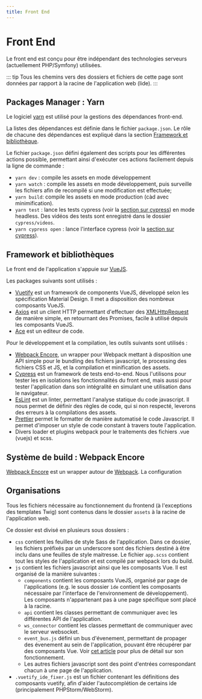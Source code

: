 ```yaml
---
title: Front End
---
```


# Front End

Le front end est conçu pour être indépendant des technologies serveurs (actuellement PHP/Symfony) utilisées.

::: tip
Tous les chemins vers des dossiers et fichiers de cette page sont données par rapport à la racine de l'application web (lide).
:::

## Packages Manager : Yarn

Le logiciel [yarn](https://yarnpkg.com/fr/) est utilisé pour la gestions des dépendances front-end.

La listes des dépendances est définie dans le fichier `package.json`. Le rôle de chacune des dépendances est expliqué dans la section [Framework et bibliothèque](#framework-et-bibliotheques).

Le fichier `package.json` défini également des scripts pour les différentes actions possible, permettant ainsi d'exécuter ces actions facilement depuis la ligne de commande :

* `yarn dev` : compile les assets en mode développement
* `yarn watch` : compile les assets en mode développement, puis surveille les fichiers afin de recompilé si une modification est effectuée;
* `yarn build`: compile les assets en mode production (càd avec minimification).
* `yarn test` : lance les tests cypress (voir la [section sur cypress](/cypress/)) en mode headless. Des vidéos des tests sont enregistré dans le dossier `cypress/videos`.
* `yarn cypress open` : lance l'interface cypress (voir la [section sur cypress](/cypress/)).

## Framework et bibliothèques

Le front end de l'application s'appuie sur [VueJS](https://vuejs.org/).

Les packages suivants sont utilisés :

* [Vuetify](https://vuetifyjs.com/en/) est un framework de components VueJS, développé selon les spécification Material Design. Il met a disposition des nombreux composants VueJS.
* [Axios](https://github.com/axios/axios) est un client HTTP permettant d'effectuer des [XMLHttpRequest](https://developer.mozilla.org/fr/docs/Web/API/XMLHttpRequest) de manière simple, en retournant des Promises, facile à utilisé depuis les composants VueJS.
* [Ace](https://ace.c9.io/) est un editeur de code.

Pour le développement et la compilation, les outils suivants sont utilisés   :

* [Webpack Encore](https://symfony.com/doc/current/frontend.html), un wrapper pour Webpack mettant à disposition une API simple pour le bundling des fichiers javascript, le processing des fichiers CSS et JS, et la compilation et minification des assets. 
* [Cypress](https://www.cypress.io/) est un framework de tests end-to-end. Nous l'utilisons pour tester les en isolations les fonctionnalités du front end, mais aussi pour tester l'application dans son intégralité en simulant une utilisation dans le navigateur.
* [EsLint](https://eslint.org/) est un linter, permettant l'analyse statique du code javascript. Il nous permet de définir des règles de code, qui si non respecté, leverons des erreurs à la compilations des assets.
* [Prettier](https://github.com/prettier/prettier) permet le formatter de manière automatisé le code Javascript. Il permet d'imposer un style de code constant à travers toute l'application.
* Divers loader et plugins webpack pour le traitements des fichiers .vue (vuejs) et scss.


## Système de build : Webpack Encore

[Webpack Encore](https://symfony.com/doc/current/frontend.html) est un wrapper autour de [Webpack](https://webpack.js.org/). La configuration

## Organisations

Tous les fichiers nécessaire au fonctionnement du frontend (à l'exceptions des templates Twig) sont contenus dans le dossier `assets` à la racine de l'application web.

Ce dossier est divisé en plusieurs sous dossiers :

* `css` contient les feuilles de style Sass de l'application. Dans ce dossier, les fichiers préfixés par un underscore sont des fichiers destiné à être inclu dans une feuilles de style maitresse. Le fichier `app.scss` contient tout les styles de l'application et est compilé par webpack lors du build.
* `js` contient les fichiers javascript ainsi que les composants Vue. Il est organisé de la manière suivantes :
  * `components` contient les composants VueJS, organisé par page de l'applications (e.g. le sous dossier `ìde` contient les composants nécessaire par l'interface de l'environnement de développement). Les composants n'appartenant pas à une page spécifique sont placé à la racine.
  * `api` contient les classes permettant de communiquer avec les différentes API de l'application.
  * `ws_connector` contient les classes permettant de communiquer avec le serveur websocket.
  * `event_bus.js` défini un bus d'évenement, permettant de propager des évenement au sein de l'application, pouvant être récupérer par des composants Vue. Voir [cet article](https://alligator.io/vuejs/global-event-bus/) pour plus de détail sur son fonctionnement.
  * Les autres fichiers javascript sont des point d'entrées correspondant chacun à une page de l'application.
* `.vuetify_ide_fixer.js` est un fichier contenant les définitions des composants vuetify, afin d'aider l'autocomplétion de certains ide (principalement PHPStorm/WebStorm).

